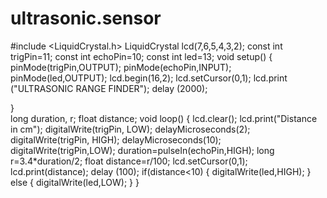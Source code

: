 # ultrasonic.sensor
#include <LiquidCrystal.h>
LiquidCrystal lcd(7,6,5,4,3,2);
const int trigPin=11;
const int echoPin=10;
const int led=13;
void setup() 
{
 pinMode(trigPin,OUTPUT);
 pinMode(echoPin,INPUT);
 pinMode(led,OUTPUT);
 lcd.begin(16,2);
 lcd.setCursor(0,1);
 lcd.print ("ULTRASONIC RANGE FINDER");
 delay (2000);
 
}   
long duration, r;
float distance;
void loop()
{
 lcd.clear();
 lcd.print("Distance in cm");
 digitalWrite(trigPin, LOW);
 delayMicroseconds(2);
 digitalWrite(trigPin, HIGH);
 delayMicroseconds(10);
 digitalWrite(trigPin,LOW);
 duration=pulseIn(echoPin,HIGH);
 long r=3.4*duration/2; 
 float distance=r/100;
 lcd.setCursor(0,1);
 lcd.print(distance);
 delay (100);
 if(distance<10)
 {
 digitalWrite(led,HIGH);
 }
else
 {
 digitalWrite(led,LOW);
 }
    }
